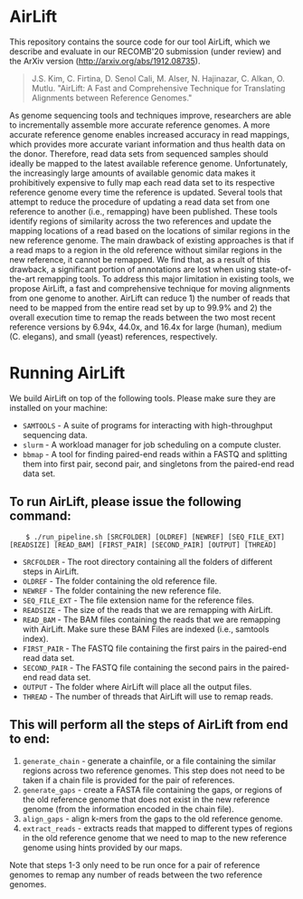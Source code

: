 # AirLift

This repository contains the source code for our tool AirLift, which we describe and evaluate in our RECOMB'20 submission (under review) and the ArXiv version (http://arxiv.org/abs/1912.08735). 

>J.S. Kim, C. Firtina, D. Senol Cali, M. Alser, N. Hajinazar, C. Alkan, O. Mutlu. "AirLift: A Fast and Comprehensive Technique for Translating Alignments between Reference Genomes."

As genome sequencing tools and techniques improve, researchers are able to incrementally assemble more accurate reference genomes. A more accurate reference genome enables increased accuracy in read mappings, which provides more accurate  variant information and thus health data on the donor. Therefore, read data sets from sequenced samples should ideally be mapped to the latest available reference genome. Unfortunately, the increasingly large amounts of available genomic data makes it prohibitively expensive to fully map each read data set to its respective reference genome every time the reference is updated. Several tools that attempt to reduce the procedure of updating a read data set from one reference to another (i.e., remapping) have been published. These tools identify regions of similarity across the two references and update the mapping locations of a read based on the locations of similar regions in the new reference genome. The main drawback of existing approaches is that if a read maps to a region in the old reference without similar regions in the new reference, it cannot be remapped. We find that, as a result of this drawback, a significant portion of annotations are lost when using state-of-the-art remapping tools. To address this major limitation in existing tools, we propose AirLift, a fast and comprehensive technique for moving alignments from one genome to another. AirLift can reduce 1) the number of reads that need to be mapped from the entire read set by up to 99.9% and 2) the overall execution time to remap the reads between the two most recent reference versions by 6.94x, 44.0x, and 16.4x for large (human), medium (C. elegans), and small (yeast) references, respectively.

# Running AirLift

We build AirLift on top of the following tools. Please make sure they are installed on your machine: 
* `SAMTOOLS` - A suite of programs for interacting with high-throughput sequencing data. 
* `slurm` - A workload manager for job scheduling on a compute cluster. 
* `bbmap` - A tool for finding paired-end reads within a FASTQ and splitting them into first pair, second pair, and singletons from the paired-end read data set. 


## To run AirLift, please issue the following command:
        
       
      	$ ./run_pipeline.sh [SRCFOLDER] [OLDREF] [NEWREF] [SEQ_FILE_EXT] [READSIZE] [READ_BAM] [FIRST_PAIR] [SECOND_PAIR] [OUTPUT] [THREAD] 
        

* `SRCFOLDER` - The root directory containing all the folders of different steps in AirLift. 
* `OLDREF` - The folder containing the old reference file.
* `NEWREF` - The folder containing the new reference file.
* `SEQ_FILE_EXT` - The file extension name for the reference files.
* `READSIZE` - The size of the reads that we are remapping with AirLift. 
* `READ_BAM` - The BAM files containing the reads that we are remapping with AirLift. Make sure these BAM Files are indexed (i.e., samtools index). 
* `FIRST_PAIR` - The FASTQ file containing the first pairs in the paired-end read data set. 
* `SECOND_PAIR` - The FASTQ file containing the second pairs in the paired-end read data set. 
* `OUTPUT` - The folder where AirLift will place all the output files. 
* `THREAD` - The number of threads that AirLift will use to remap reads. 

## This will perform all the steps of AirLift from end to end: 

1. `generate_chain` - generate a chainfile, or a file containing the similar regions across two reference genomes. This step does not need to be taken if a chain file is provided for the pair of references. 
2. `generate_gaps` - create a FASTA file containing the gaps, or regions of the old reference genome that does not exist in the new reference genome (from the information encoded in the chain file). 
3. `align_gaps` - align k-mers from the gaps to the old reference genome. 
4. `extract_reads` - extracts reads that mapped to different types of regions in the old reference genome that we need to map to the new reference genome using hints provided by our maps. 

Note that steps 1-3 only need to be run once for a pair of reference genomes to remap any number of reads between the two reference genomes.  

